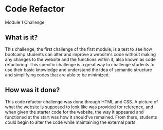# Code Refactor
Module 1 Challenge


## What is it?
This challenge, the first challenge of the first module, is a test to see how bootcamp students can alter and improve a website's code without making any changes to the website and the functions within it, also known as code refactoring. This specific challenge is a great way to challenge students to use their basic knowledge and understand the idea of semantic structure and simplifying codes that are able to be minimized. 

## How was it done?
This code refactor challenge was done through HTML and CSS. A picture of what the website is supposed to look like was provided for reference, and when given the starter code for the website, the way it appeared and functioned at the start was how it should've remained. From there, students could begin to alter the code while maintaining the external parts.
